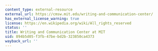 ```yaml
---
content_type: external-resource
external_url: https://cmsw.mit.edu/writing-and-communication-center/
has_external_license_warning: true
license: https://en.wikipedia.org/wiki/All_rights_reserved
status: ''
title: Writing and Communication Center at MIT
uid: 894b5d05-f3fb-47be-bd2b-323850ca4373
wayback_url: ''
---
```

